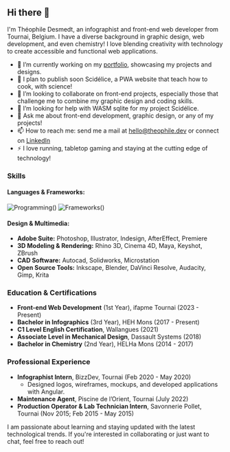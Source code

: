 ## Hi there 👋

I'm Théophile Desmedt, an infographist and front-end web developer from Tournai, Belgium. I have a diverse background in graphic design, web development, and even chemistry! I love blending creativity with technology to create accessible and functional web applications.

- 🔭 I’m currently working on my [portfolio](https://theophile.dev), showcasing my projects and designs.
- 🌱 I plan to publish soon Scidélice, a PWA website that teach how to cook, with science!
- 👯 I’m looking to collaborate on front-end projects, especially those that challenge me to combine my graphic design and coding skills.
- 🤔 I’m looking for help with WASM sqlite for my project Scidélice.
- 💬 Ask me about front-end development, graphic design, or any of my projects!
- 📫 How to reach me: send me a mail at hello@theophile.dev or connect on [LinkedIn](https://www.linkedin.com/in/theophile-desmedt)
- ⚡ I love running, tabletop gaming and staying at the cutting edge of technology!

### Skills

#### Languages & Frameworks:
![Programming](https://skillicons.dev/icons?i=js,html,css,ts,php,sql)()
![Frameworks](https://skillicons.dev/icons?i=angular,react,laravel,symfony)()

#### Design & Multimedia:
- **Adobe Suite:** Photoshop, Illustrator, Indesign, AfterEffect, Premiere
- **3D Modeling & Rendering:** Rhino 3D, Cinema 4D, Maya, Keyshot, ZBrush
- **CAD Software:** Autocad, Solidworks, Microstation
- **Open Source Tools:** Inkscape, Blender, DaVinci Resolve, Audacity, Gimp, Krita

### Education & Certifications
- **Front-end Web Development** (1st Year), ifapme Tournai (2023 - Present)
- **Bachelor in Infographics** (3rd Year), HEH Mons (2017 - Present)
- **C1 Level English Certification**, Wallangues (2021)
- **Associate Level in Mechanical Design**, Dassault Systems (2018)
- **Bachelor in Chemistry** (2nd Year), HELHa Mons (2014 - 2017)

### Professional Experience
- **Infographist Intern**, BizzDev, Tournai (Feb 2020 - May 2020)
  - Designed logos, wireframes, mockups, and developed applications with Angular.
- **Maintenance Agent**, Piscine de l’Orient, Tournai (July 2022)
- **Production Operator & Lab Technician Intern**, Savonnerie Pollet, Tournai (Nov 2015; Feb 2015 - May 2015)

I am passionate about learning and staying updated with the latest technological trends. If you're interested in collaborating or just want to chat, feel free to reach out!

<!--

![Théophile's GitHub stats](https://github-readme-stats.vercel.app/api?username=DesignThinkerer&show_icons=true&theme=radical)

[![Top Langs](https://github-readme-stats.vercel.app/api/top-langs/?username=DesignThinkerer&layout=compact&theme=radical)](https://github.com/anuraghazra/github-readme-stats)
